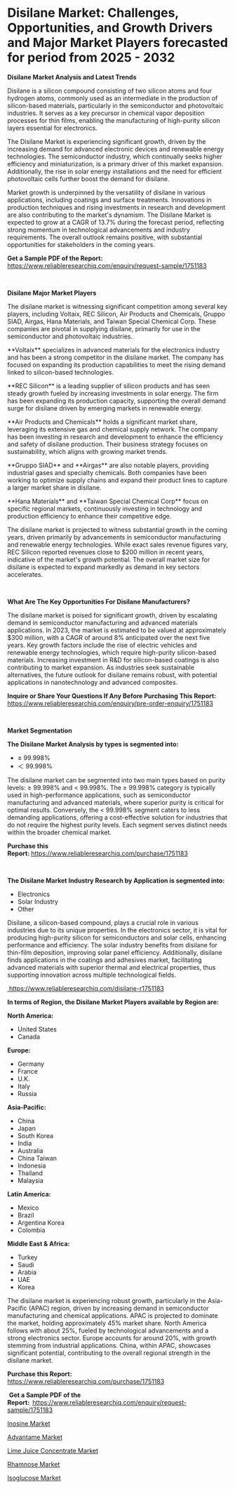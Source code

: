 <p><h1>Disilane Market: Challenges, Opportunities, and Growth Drivers and Major Market Players forecasted for period from 2025 - 2032</h1></p><p><strong>Disilane Market Analysis and Latest Trends</strong></p>
<p><p>Disilane is a silicon compound consisting of two silicon atoms and four hydrogen atoms, commonly used as an intermediate in the production of silicon-based materials, particularly in the semiconductor and photovoltaic industries. It serves as a key precursor in chemical vapor deposition processes for thin films, enabling the manufacturing of high-purity silicon layers essential for electronics.</p><p>The Disilane Market is experiencing significant growth, driven by the increasing demand for advanced electronic devices and renewable energy technologies. The semiconductor industry, which continually seeks higher efficiency and miniaturization, is a primary driver of this market expansion. Additionally, the rise in solar energy installations and the need for efficient photovoltaic cells further boost the demand for disilane. </p><p>Market growth is underpinned by the versatility of disilane in various applications, including coatings and surface treatments. Innovations in production techniques and rising investments in research and development are also contributing to the market's dynamism. The Disilane Market is expected to grow at a CAGR of 13.7% during the forecast period, reflecting strong momentum in technological advancements and industry requirements. The overall outlook remains positive, with substantial opportunities for stakeholders in the coming years.</p></p>
<p><strong>Get a Sample PDF of the Report:&nbsp;</strong> <a href="https://www.reliableresearchiq.com/enquiry/request-sample/1751183?utm_campaign=1102&utm_medium=2&utm_source=Github&utm_content=ia&utm_term=01042025&utm_id=disilane">https://www.reliableresearchiq.com/enquiry/request-sample/1751183</a></p>
<p>&nbsp;</p>
<p><strong>Disilane Major Market Players</strong></p>
<p><p>The disilane market is witnessing significant competition among several key players, including Voltaix, REC Silicon, Air Products and Chemicals, Gruppo SIAD, Airgas, Hana Materials, and Taiwan Special Chemical Corp. These companies are pivotal in supplying disilane, primarily for use in the semiconductor and photovoltaic industries.</p><p>**Voltaix** specializes in advanced materials for the electronics industry and has been a strong competitor in the disilane market. The company has focused on expanding its production capabilities to meet the rising demand linked to silicon-based technologies. </p><p>**REC Silicon** is a leading supplier of silicon products and has seen steady growth fueled by increasing investments in solar energy. The firm has been expanding its production capacity, supporting the overall demand surge for disilane driven by emerging markets in renewable energy.</p><p>**Air Products and Chemicals** holds a significant market share, leveraging its extensive gas and chemical supply network. The company has been investing in research and development to enhance the efficiency and safety of disilane production. Their business strategy focuses on sustainability, which aligns with growing market trends.</p><p>**Gruppo SIAD** and **Airgas** are also notable players, providing industrial gases and specialty chemicals. Both companies have been working to optimize supply chains and expand their product lines to capture a larger market share in disilane.</p><p>**Hana Materials** and **Taiwan Special Chemical Corp** focus on specific regional markets, continuously investing in technology and production efficiency to enhance their competitive edge.</p><p>The disilane market is projected to witness substantial growth in the coming years, driven primarily by advancements in semiconductor manufacturing and renewable energy technologies. While exact sales revenue figures vary, REC Silicon reported revenues close to $200 million in recent years, indicative of the market's growth potential. The overall market size for disilane is expected to expand markedly as demand in key sectors accelerates.</p></p>
<p>&nbsp;</p>
<p><strong>What Are The Key Opportunities For Disilane Manufacturers?</strong></p>
<p><p>The disilane market is poised for significant growth, driven by escalating demand in semiconductor manufacturing and advanced materials applications. In 2023, the market is estimated to be valued at approximately $300 million, with a CAGR of around 8% anticipated over the next five years. Key growth factors include the rise of electric vehicles and renewable energy technologies, which require high-purity silicon-based materials. Increasing investment in R&D for silicon-based coatings is also contributing to market expansion. As industries seek sustainable alternatives, the future outlook for disilane remains robust, with potential applications in nanotechnology and advanced composites.</p></p>
<p><strong>Inquire or Share Your Questions If Any Before Purchasing This Report:</strong> <a href="https://www.reliableresearchiq.com/enquiry/pre-order-enquiry/1751183?utm_campaign=1102&utm_medium=2&utm_source=Github&utm_content=ia&utm_term=01042025&utm_id=disilane">https://www.reliableresearchiq.com/enquiry/pre-order-enquiry/1751183</a></p>
<p>&nbsp;</p>
<p><strong>Market Segmentation</strong></p>
<p><strong>The Disilane Market Analysis by types is segmented into:</strong></p>
<p><ul><li>≥ 99.998%</li><li>＜ 99.998%</li></ul></p>
<p><p>The disilane market can be segmented into two main types based on purity levels: ≥ 99.998% and < 99.998%. The ≥ 99.998% category is typically used in high-performance applications, such as semiconductor manufacturing and advanced materials, where superior purity is critical for optimal results. Conversely, the < 99.998% segment caters to less demanding applications, offering a cost-effective solution for industries that do not require the highest purity levels. Each segment serves distinct needs within the broader chemical market.</p></p>
<p><strong>Purchase this Report:&nbsp;</strong><a href="https://www.reliableresearchiq.com/purchase/1751183?utm_campaign=1102&utm_medium=2&utm_source=Github&utm_content=ia&utm_term=01042025&utm_id=disilane">https://www.reliableresearchiq.com/purchase/1751183</a></p>
<p>&nbsp;</p>
<p><strong>The Disilane Market Industry Research by Application is segmented into:</strong></p>
<p><ul><li>Electronics</li><li>Solar Industry</li><li>Other</li></ul></p>
<p><p>Disilane, a silicon-based compound, plays a crucial role in various industries due to its unique properties. In the electronics sector, it is vital for producing high-purity silicon for semiconductors and solar cells, enhancing performance and efficiency. The solar industry benefits from disilane for thin-film deposition, improving solar panel efficiency. Additionally, disilane finds applications in the coatings and adhesives market, facilitating advanced materials with superior thermal and electrical properties, thus supporting innovation across multiple technological fields.</p></p>
<p><a href="https://www.reliableresearchiq.com/disilane-r1751183?utm_campaign=1102&utm_medium=2&utm_source=Github&utm_content=ia&utm_term=01042025&utm_id=disilane">&nbsp;https://www.reliableresearchiq.com/disilane-r1751183</a></p>
<p><strong>In terms of Region, the Disilane Market Players available by Region are:</strong></p>
<p>
    <p> <strong> North America: </strong>
        <ul>
            <li>United States</li>
            <li>Canada</li>
        </ul>
        </p> 
    <p> <strong> Europe: </strong>
        <ul>
            <li>Germany</li>
            <li>France</li>
            <li>U.K.</li>
            <li>Italy</li>
            <li>Russia</li>
        </ul>
        </p> 
    <p> <strong> Asia-Pacific: </strong>
        <ul>
            <li>China</li>
            <li>Japan</li>
            <li>South Korea</li>
            <li>India</li>
            <li>Australia</li>
            <li>China Taiwan</li>
            <li>Indonesia</li>
            <li>Thailand</li>
            <li>Malaysia</li>
        </ul>
        </p> 
    <p> <strong> Latin America: </strong>
        <ul>
            <li>Mexico</li>
            <li>Brazil</li>
            <li>Argentina Korea</li>
            <li>Colombia</li>
        </ul>
        </p> 
    <p> <strong> Middle East & Africa: </strong>
        <ul>
            <li>Turkey</li>
            <li>Saudi</li>
            <li>Arabia</li>
            <li>UAE</li>
            <li>Korea</li>
        </ul>
    </p>
    </p>
<p><p>The disilane market is experiencing robust growth, particularly in the Asia-Pacific (APAC) region, driven by increasing demand in semiconductor manufacturing and chemical applications. APAC is projected to dominate the market, holding approximately 45% market share. North America follows with about 25%, fueled by technological advancements and a strong electronics sector. Europe accounts for around 20%, with growth stemming from industrial applications. China, within APAC, showcases significant potential, contributing to the overall regional strength in the disilane market.</p></p>
<p><strong>Purchase this Report: </strong><a href="https://www.reliableresearchiq.com/purchase/1751183?utm_campaign=1102&utm_medium=2&utm_source=Github&utm_content=ia&utm_term=01042025&utm_id=disilane">https://www.reliableresearchiq.com/purchase/1751183</a></p>
<p>&nbsp;<strong>Get a Sample PDF of the Report:&nbsp;&nbsp;</strong><a href="https://www.reliableresearchiq.com/enquiry/request-sample/1751183?utm_campaign=1102&utm_medium=2&utm_source=Github&utm_content=ia&utm_term=01042025&utm_id=disilane">https://www.reliableresearchiq.com/enquiry/request-sample/1751183</a></p>
<p><strong></strong></p>
<p><p><a href="https://github.com/airitaursela/Market-Research-Report-List-1/blob/main/inosine-market.md?utm_campaign=1102&utm_medium=2&utm_source=Github&utm_content=ia&utm_term=01042025&utm_id=disilane">Inosine Market</a></p><p><a href="https://github.com/zalubakoraka/Market-Research-Report-List-1/blob/main/advantame-market.md?utm_campaign=1102&utm_medium=2&utm_source=Github&utm_content=ia&utm_term=01042025&utm_id=disilane">Advantame Market</a></p><p><a href="https://github.com/sacmatidora/Market-Research-Report-List-1/blob/main/lime-juice-concentrate-market.md?utm_campaign=1102&utm_medium=2&utm_source=Github&utm_content=ia&utm_term=01042025&utm_id=disilane">Lime Juice Concentrate Market</a></p><p><a href="https://github.com/yaldotiedegq/Market-Research-Report-List-1/blob/main/rhamnose-market.md?utm_campaign=1102&utm_medium=2&utm_source=Github&utm_content=ia&utm_term=01042025&utm_id=disilane">Rhamnose Market</a></p><p><a href="https://github.com/shiahbuyerin/Market-Research-Report-List-1/blob/main/isoglucose-market.md?utm_campaign=1102&utm_medium=2&utm_source=Github&utm_content=ia&utm_term=01042025&utm_id=disilane">Isoglucose Market</a></p></p>